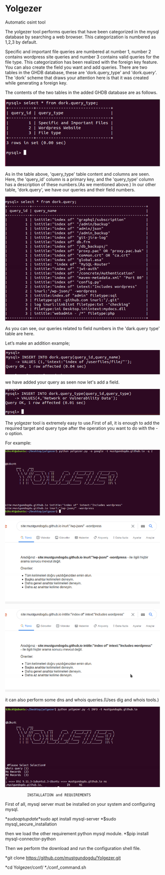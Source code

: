 # Yolgezer
Automatic osint tool

The yolgezer tool performs queries that have been categorized in the mysql database by searching a web browser.
This categorization is numbered as 1,2,3 by default.

Specific and important file queries are numbered at number 1, number 2 contains wordpress site queries and number 3 contains valid queries for the file type.
This categorization has been realized with the foreign key feature. You can also create the field you want and add queries.
There are two tables in the GHDB database, these are 'dork.query_type' and 'dork.query'.
The 'dork' scheme that draws your attention here is that it was created while generating a foreign key.

The contents of the two tables in the added GHDB database are as follows.

![](https://github.com/mustgundogdu/Yolgezer/blob/master/screenshots/query_type_table.png)

As in the table above, 'query_type' table content and columns are seen.
Here, the 'query_id' column is a primary key, and the 'query_type' column has a description of these numbers.(As we mentioned above.)
In our other table, 'dork.query', we have our queries and their field numbers.


![](https://github.com/mustgundogdu/Yolgezer/blob/master/screenshots/query.png)



As you can see, our queries related to field numbers in the 'dark.query type' table are here.

Let’s make an addition example;



![](https://github.com/mustgundogdu/Yolgezer/blob/master/screenshots/insert.png)


we have added your query as seen now let's add a field.


![](https://github.com/mustgundogdu/Yolgezer/blob/master/screenshots/insert1.png)



The yolgezer tool is extremely easy to use.First of all, it is enough to add the required target and query type after the operation you want to do with the -o option.


For example:

![](https://github.com/mustgundogdu/Yolgezer/blob/master/screenshots/yolgezer_run1.png)





![](https://github.com/mustgundogdu/Yolgezer/blob/master/screenshots/result1.png)





![](https://github.com/mustgundogdu/Yolgezer/blob/master/screenshots/result2.png)




it can also perform some dns and whois queries.(Uses dig and whois tools.)

![](https://github.com/mustgundogdu/Yolgezer/blob/master/screenshots/infodns.png)

              INSTALLATION and REQUIREMENTS
              
First of all, mysql server must be installed on your system and configuring mysql.

*$sudo apt update
*$sudo apt install mysql-server
*$sudo mysql_secure_installation

then we load the other requirement python mysql module.
*$pip install mysql-connector-python

Then we perform the download and run the configuration shell file.

*git clone https://github.com/mustgundogdu/Yolgezer.git

*cd Yolgezer/conf/
*./conf_command.sh








